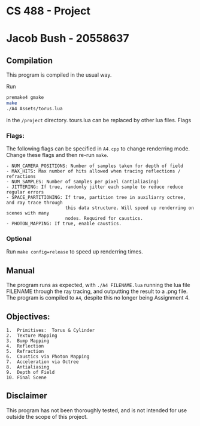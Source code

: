 # CS 488 - Project
# Jacob Bush - 20558637

## Compilation
This program is compiled in the usual way.

Run
```sh
premake4 gmake
make
./A4 Assets/torus.lua
```
in the `/project` directory. tours.lua can be replaced by other lua files.
Flags 

### Flags:
The following flags can be specified in `A4.cpp` to change renderring mode.
Change these flags and then re-run `make`.

	- NUM_CAMERA_POSITIONS: Number of samples taken for depth of field
	- MAX_HITS: Max number of hits allowed when tracing reflections / refractions
	- NUM_SAMPLES: Number of samples per pixel (antialiasing)
	- JITTERING: If true, randomly jitter each sample to reduce reduce regular errors
	- SPACE_PARTITIONING: If true, partition tree in auxiliarry octree, and ray trace through
						  this data structure. Will speed up renderring on scenes with many
						  nodes. Required for caustics.
	- PHOTON_MAPPING: If true, enable caustics.

### Optional
Run `make config=release` to speed up renderring times.

## Manual
The program runs as expected, with `./A4 FILENAME.lua` running the lua file FILENAME through the
ray tracing, and outputting the result to a .png file. The program is compiled to `A4`, despite
this no longer being Assignment 4.

## Objectives:
	1.  Primitives:  Torus & Cylinder
	2.  Texture Mapping
	3.  Bump Mapping
	4.  Reflection
	5.  Refraction
	6.  Caustics via Photon Mapping
	7.  Acceleration via Octree
	8.  Antialiasing
	9.  Depth of Field
	10. Final Scene

## Disclaimer
This program has not been thoroughly tested, and is not intended for use outside the scope of this project.
